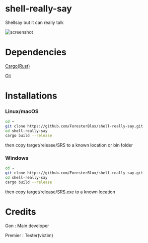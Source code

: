 # shell-really-say

Shellsay but it can really talk

![screenshot](https://cdn.discordapp.com/attachments/648963701734506500/919855134274646037/Screen_Shot_2564-12-13_at_14.35.10.png)


# Dependencies

[Cargo(Rust)](https://rust-lang.org)

[Git](https://git-scm.com)

# Installations

### Linux/macOS

```bash
cd ~
git clone https://github.com/ForesterBlox/shell-really-say.git
cd shell-really-say
cargo build --release
```
then copy target/release/SRS to a known location or bin folder

### Windows

```bash
cd ~
git clone https://github.com/ForesterBlox/shell-really-say.git
cd shell-really-say
cargo build --release
```
then copy target/release/SRS.exe to a known location




# Credits

Gon : Main developer

Premier : Tester(victim)
